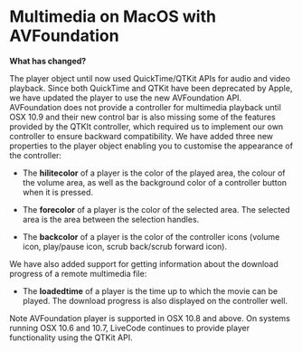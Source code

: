 # Multimedia on MacOS with AVFoundation 

**What has changed?**

The player object until now used QuickTime/QTKit APIs for audio and video playback. Since both QuickTime and QTKit have been deprecated by Apple, we have updated the player to use the new AVFoundation API. AVFoundation does not provide a controller for multimedia playback until OSX 10.9 and their new control bar is also missing some of the features provided by the QTKIt controller, which required us to implement our own controller to ensure backward compatibility. 
We have added three new properties to the player object enabling you to customise the appearance of the controller:

- The **hilitecolor** of a player is the color of the played area, the colour of the volume area, as well as the background color of a controller button when it is pressed.

- The **forecolor** of a player is the color of the selected area. The selected area is the area between the selection handles.

- The **backcolor** of a player is the color of the controller icons (volume icon, play/pause icon, scrub back/scrub forward icon). 

We have also added support for getting information about the download progress of a remote multimedia file:

- The **loadedtime** of a player is the time up to which the movie can be played. The download progress is also displayed on the controller well.

Note AVFoundation player is supported in OSX 10.8 and above. On systems running OSX 10.6 and 10.7, LiveCode continues to provide player functionality using the QTKit API.